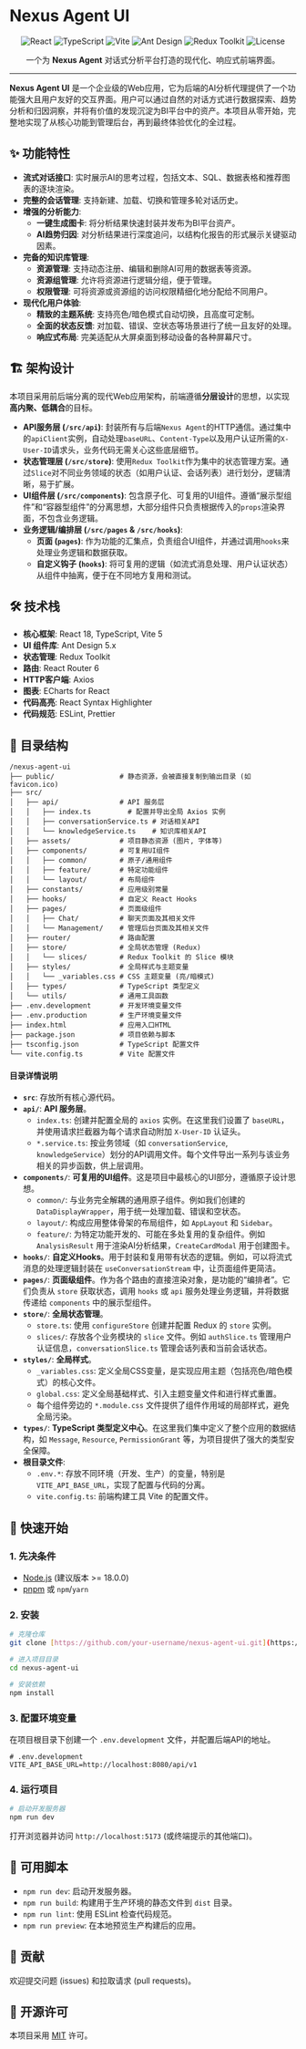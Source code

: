 # Nexus Agent UI

<p align="center">
  <img src="https://img.shields.io/badge/React-18-blue?logo=react&logoColor=61DAFB" alt="React">
  <img src="https://img.shields.io/badge/TypeScript-5-blue?logo=typescript&logoColor=3178C6" alt="TypeScript">
  <img src="https://img.shields.io/badge/Vite-5-blue?logo=vite&logoColor=646CFF" alt="Vite">
  <img src="https://img.shields.io/badge/Ant_Design-5-blue?logo=ant-design&logoColor=0170FE" alt="Ant Design">
  <img src="https://img.shields.io/badge/Redux-Toolkit-blue?logo=redux&logoColor=764ABC" alt="Redux Toolkit">
  <img src="https://img.shields.io/badge/license-MIT-green.svg" alt="License">
</p>

<p align="center">
  一个为 <strong>Nexus Agent</strong> 对话式分析平台打造的现代化、响应式前端界面。
</p>

---

**Nexus Agent UI** 是一个企业级的Web应用，它为后端的AI分析代理提供了一个功能强大且用户友好的交互界面。用户可以通过自然的对话方式进行数据探索、趋势分析和归因洞察，并将有价值的发现沉淀为BI平台中的资产。本项目从零开始，完整地实现了从核心功能到管理后台，再到最终体验优化的全过程。

## ✨ 功能特性

- **流式对话接口**: 实时展示AI的思考过程，包括文本、SQL、数据表格和推荐图表的逐块渲染。
- **完整的会话管理**: 支持新建、加载、切换和管理多轮对话历史。
- **增强的分析能力**:
  - **一键生成图卡**: 将分析结果快速封装并发布为BI平台资产。
  - **AI趋势归因**: 对分析结果进行深度追问，以结构化报告的形式展示关键驱动因素。
- **完备的知识库管理**:
  - **资源管理**: 支持动态注册、编辑和删除AI可用的数据表等资源。
  - **资源组管理**: 允许将资源进行逻辑分组，便于管理。
  - **权限管理**: 可将资源或资源组的访问权限精细化地分配给不同用户。
- **现代化用户体验**:
  - **精致的主题系统**: 支持亮色/暗色模式自动切换，且高度可定制。
  - **全面的状态反馈**: 对加载、错误、空状态等场景进行了统一且友好的处理。
  - **响应式布局**: 完美适配从大屏桌面到移动设备的各种屏幕尺寸。

## 🏗️ 架构设计

本项目采用前后端分离的现代Web应用架构，前端遵循**分层设计**的思想，以实现**高内聚、低耦合**的目标。

- **API服务层 (`/src/api`)**: 封装所有与后端`Nexus Agent`的HTTP通信。通过集中的`apiClient`实例，自动处理`baseURL`、`Content-Type`以及用户认证所需的`X-User-ID`请求头，业务代码无需关心这些底层细节。
- **状态管理层 (`/src/store`)**: 使用`Redux Toolkit`作为集中的状态管理方案。通过`Slice`对不同业务领域的状态（如用户认证、会话列表）进行划分，逻辑清晰，易于扩展。
- **UI组件层 (`/src/components`)**: 包含原子化、可复用的UI组件。遵循“展示型组件”和“容器型组件”的分离思想，大部分组件只负责根据传入的`props`渲染界面，不包含业务逻辑。
- **业务逻辑/编排层 (`/src/pages` & `/src/hooks`)**:
  - **页面 (`pages`)**: 作为功能的汇集点，负责组合UI组件，并通过调用`hooks`来处理业务逻辑和数据获取。
  - **自定义钩子 (`hooks`)**: 将可复用的逻辑（如流式消息处理、用户认证状态）从组件中抽离，便于在不同地方复用和测试。

## 🛠️ 技术栈

- **核心框架**: React 18, TypeScript, Vite 5
- **UI 组件库**: Ant Design 5.x
- **状态管理**: Redux Toolkit
- **路由**: React Router 6
- **HTTP客户端**: Axios
- **图表**: ECharts for React
- **代码高亮**: React Syntax Highlighter
- **代码规范**: ESLint, Prettier

## 📁 目录结构

```
/nexus-agent-ui
├── public/                # 静态资源，会被直接复制到输出目录 (如 favicon.ico)
├── src/
│   ├── api/               # API 服务层
│   │   ├── index.ts         # 配置并导出全局 Axios 实例
│   │   ├── conversationService.ts # 对话相关API
│   │   └── knowledgeService.ts    # 知识库相关API
│   ├── assets/            # 项目静态资源 (图片, 字体等)
│   ├── components/        # 可复用UI组件
│   │   ├── common/        # 原子/通用组件
│   │   ├── feature/       # 特定功能组件
│   │   └── layout/        # 布局组件
│   ├── constants/         # 应用级别常量
│   ├── hooks/             # 自定义 React Hooks
│   ├── pages/             # 页面级组件
│   │   ├── Chat/          # 聊天页面及其相关文件
│   │   └── Management/    # 管理后台页面及其相关文件
│   ├── router/            # 路由配置
│   ├── store/             # 全局状态管理 (Redux)
│   │   └── slices/        # Redux Toolkit 的 Slice 模块
│   ├── styles/            # 全局样式与主题变量
│   │   └── _variables.css # CSS 主题变量 (亮/暗模式)
│   ├── types/             # TypeScript 类型定义
│   └── utils/             # 通用工具函数
├── .env.development       # 开发环境变量文件
├── .env.production        # 生产环境变量文件
├── index.html             # 应用入口HTML
├── package.json           # 项目依赖与脚本
├── tsconfig.json          # TypeScript 配置文件
└── vite.config.ts         # Vite 配置文件
```

#### 目录详情说明

- **`src`**: 存放所有核心源代码。
- **`api/`**: **API 服务层**。
  - `index.ts`: 创建并配置全局的 `axios` 实例。在这里我们设置了 `baseURL`，并使用请求拦截器为每个请求自动附加 `X-User-ID` 认证头。
  - `*.service.ts`: 按业务领域（如 `conversationService`, `knowledgeService`）划分的API调用文件。每个文件导出一系列与该业务相关的异步函数，供上层调用。
- **`components/`**: **可复用的UI组件**。这是项目中最核心的UI部分，遵循原子设计思想。
  - `common/`: 与业务完全解耦的通用原子组件。例如我们创建的 `DataDisplayWrapper`，用于统一处理加载、错误和空状态。
  - `layout/`: 构成应用整体骨架的布局组件，如 `AppLayout` 和 `Sidebar`。
  - `feature/`: 为特定功能开发的、可能在多处复用的复杂组件。例如 `AnalysisResult` 用于渲染AI分析结果，`CreateCardModal` 用于创建图卡。
- **`hooks/`**: **自定义Hooks**。用于封装和复用带有状态的逻辑。例如，可以将流式消息的处理逻辑封装在 `useConversationStream` 中，让页面组件更简洁。
- **`pages/`**: **页面级组件**。作为各个路由的直接渲染对象，是功能的“编排者”。它们负责从 `store` 获取状态，调用 `hooks` 或 `api` 服务处理业务逻辑，并将数据传递给 `components` 中的展示型组件。
- **`store/`**: **全局状态管理**。
  - `store.ts`: 使用 `configureStore` 创建并配置 Redux 的 `store` 实例。
  - `slices/`: 存放各个业务模块的 `slice` 文件。例如 `authSlice.ts` 管理用户认证信息，`conversationSlice.ts` 管理会话列表和当前会话状态。
- **`styles/`**: **全局样式**。
  - `_variables.css`: 定义全局CSS变量，是实现应用主题（包括亮色/暗色模式）的核心文件。
  - `global.css`: 定义全局基础样式、引入主题变量文件和进行样式重置。
  - 每个组件旁边的 `*.module.css` 文件提供了组件作用域的局部样式，避免全局污染。
- **`types/`**: **TypeScript 类型定义中心**。在这里我们集中定义了整个应用的数据结构，如 `Message`, `Resource`, `PermissionGrant` 等，为项目提供了强大的类型安全保障。
- **根目录文件**:
  - `.env.*`: 存放不同环境（开发、生产）的变量，特别是 `VITE_API_BASE_URL`，实现了配置与代码的分离。
  - `vite.config.ts`: 前端构建工具 Vite 的配置文件。

## 🚀 快速开始

### 1. 先决条件

- [Node.js](https://nodejs.org/) (建议版本 >= 18.0.0)
- [pnpm](https://pnpm.io/) 或 `npm`/`yarn`

### 2. 安装

```bash
# 克隆仓库
git clone [https://github.com/your-username/nexus-agent-ui.git](https://github.com/your-username/nexus-agent-ui.git)

# 进入项目目录
cd nexus-agent-ui

# 安装依赖
npm install
```

### 3. 配置环境变量

在项目根目录下创建一个 `.env.development` 文件，并配置后端API的地址。

```env
# .env.development
VITE_API_BASE_URL=http://localhost:8080/api/v1
```

### 4. 运行项目

```bash
# 启动开发服务器
npm run dev
```

打开浏览器并访问 `http://localhost:5173` (或终端提示的其他端口)。

## 📜 可用脚本

- `npm run dev`: 启动开发服务器。
- `npm run build`: 构建用于生产环境的静态文件到 `dist` 目录。
- `npm run lint`: 使用 ESLint 检查代码规范。
- `npm run preview`: 在本地预览生产构建后的应用。

## 🤝 贡献

欢迎提交问题 (issues) 和拉取请求 (pull requests)。

## 📄 开源许可

本项目采用 [MIT](https://opensource.org/licenses/MIT) 许可。